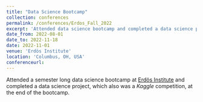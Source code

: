 ```yaml
---
title: "Data Science Bootcamp"
collection: conferences
permalink: /conferences/Erdos_Fall_2022
excerpt: 'Attended data science bootcamp and completed a data science project at Erdös Institute'
date_from: 2022-08-01
date_to: 2022-11-18
date: 2022-11-01
venue: 'Erdös Institute'
location: 'Columbus, OH, USA'
conferenceurl: 
---
```


Attended a semester long data science bootcamp at [Erdös Institute](https://www.erdosinstitute.org/) and completed a data science project, which also was a _Kaggle_ competition, at the end of the bootcamp. 